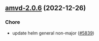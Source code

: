

## [amvd-2.0.6](https://github.com/truecharts/charts/compare/amvd-2.0.5...amvd-2.0.6) (2022-12-26)

### Chore

- update helm general non-major ([#5839](https://github.com/truecharts/charts/issues/5839))
  
  